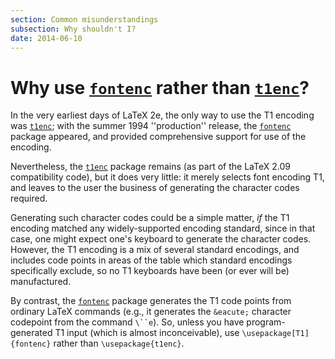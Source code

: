```yaml
---
section: Common misunderstandings
subsection: Why shouldn't I?
date: 2014-06-10
---
```


# Why use [`fontenc`](https://ctan.org/pkg/fontenc) rather than [`t1enc`](https://ctan.org/pkg/t1enc)?

In the very earliest days of LaTeX 2e, the only way to use the
T1 encoding was [`t1enc`](https://ctan.org/pkg/t1enc); with the summer 1994
''production'' release, the [`fontenc`](https://ctan.org/pkg/fontenc) package appeared, and
provided comprehensive support for use of the encoding.

Nevertheless, the [`t1enc`](https://ctan.org/pkg/t1enc) package remains (as part of the
LaTeX 2.09 compatibility code), but it does very little: it merely
selects font encoding T1, and leaves to the user the business
of generating the character codes required.

Generating such character codes could be a simple matter, _if_
the T1 encoding matched any widely-supported encoding standard,
since in that case, one might expect one's keyboard to generate the
character codes.  However, the T1 encoding is a mix of several
standard encodings, and includes code points in areas of the table
which standard encodings specifically exclude, so no T1
keyboards have been (or ever will be) manufactured.

By contrast, the [`fontenc`](https://ctan.org/pkg/fontenc) package generates the T1
code points from ordinary LaTeX commands (e.g., it generates the
`&eacute;` character codepoint from the command `\``e`).
So, unless you have program-generated T1 input (which is almost
inconceivable), use `\usepackage[T1]{fontenc}` rather than
`\usepackage{t1enc}`.

